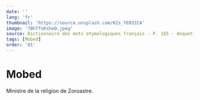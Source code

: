 ```yaml
---
date: ''
lang: 'fr'
thumbnail: 'https://source.unsplash.com/K2s_YE031CA'
image: '7BhTfoKsheQ.jpeg'
source: Dictionnaire des mots etymologiques français - P. 165 - Anquetil du Perron
tags: [Mobed]
order: '01'
---
```


<!-- LTeX: language=fr -->

# Mobed

Ministre de la religion de Zoroastre.

